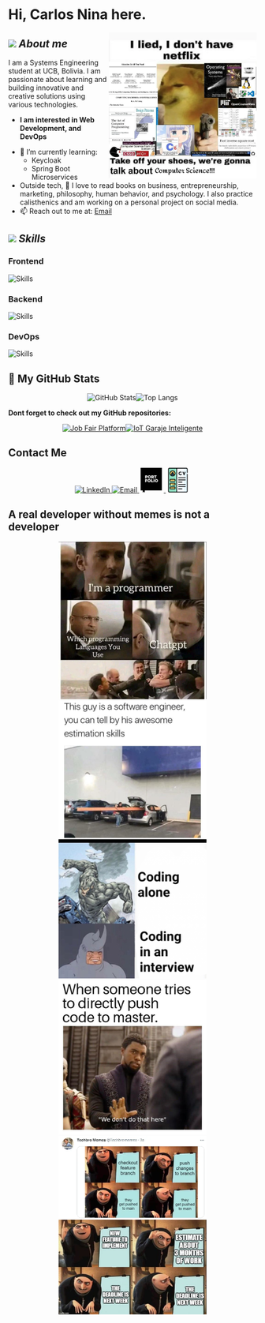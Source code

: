 # Hi, Carlos Nina here.

<img align="right" width=300px alt="Meme" src="netflis.webp" />

## <img src="https://media.giphy.com/media/ObNTw8Uzwy6KQ/giphy.gif" width="30px">&nbsp;**_About me_**

I am a Systems Engineering student at UCB, Bolivia. I am passionate about learning and building innovative and creative solutions using various technologies.

- **I am interested in Web Development, and DevOps**

* 🌱 I’m currently learning:
  - Keycloak
  - Spring Boot Microservices
* Outside tech, 📖 I love to read books on business, entrepreneurship, marketing, philosophy, human behavior, and psychology. I also practice calisthenics and am working on a personal project on social media.
* 📫 Reach out to me at: <a href="mailto:cninareynaga@gmail.com">Email</a>

## <img src="https://media.giphy.com/media/fvT2uzkzsSWmmkvl1F/giphy.gif" width="30px">&nbsp;**_Skills_**

### Frontend

<p>
  <img src="https://skillicons.dev/icons?i=react,nextjs,typescript,tailwind,vue" alt="Skills" />
</p>

### Backend

<p>
  <img src="https://skillicons.dev/icons?i=spring,java,postgresql,mysql,express" alt="Skills" />
</p>

### DevOps

<p>
  <img src="https://skillicons.dev/icons?i=docker,jenkins,vercel,netlify,aws" alt="Skills" />
</p>

## 👀 My GitHub Stats

<div align="center" style="display: flex; flex-direction: row; flex-wrap: wrap; justify-content: center;">
  <img src="https://github-readme-streak-stats.herokuapp.com/?user=CarlosFULLHD&theme=dark" alt="GitHub Stats" />
  <img src="https://github-readme-stats.vercel.app/api/top-langs/?username=CarlosFULLHD&layout=compact&theme=dark" alt="Top Langs" />
</div>

**Dont forget to check out my GitHub repositories:**

<div align="center">
  <p style="display: flex; flex-direction: row; flex-wrap: wrap; justify-content: center;">
    <a href="https://github.com/CarlosFULLHD/JobFairPlatform">
      <img src="https://github-readme-stats.vercel.app/api/pin/?username=CarlosFULLHD&repo=JobFairPlatform&theme=dark" alt="Job Fair Platform" />
    </a>
    <a href="https://github.com/CarlosFULLHD/iot_garaje_inteligente">
      <img src="https://github-readme-stats.vercel.app/api/pin/?username=CarlosFULLHD&repo=iot_garaje_inteligente&theme=dark" alt="IoT Garaje Inteligente" />
    </a>
  </p>
</div>

## Contact Me

<div align="center">
  <a href="https://www.linkedin.com/in/carlos-nina-reynaga-a67732228/" target="_blank">
    <img src="https://skillicons.dev/icons?i=linkedin" alt="LinkedIn" />
  </a>
  <a href="mailto:cninareynaga@gmail.com" target="_blank">
    <img src="https://skillicons.dev/icons?i=gmail" alt="Email" />
  </a>
    <a href="https://carlitosnina.com/" target="_blank">
    <img src="portfolio.png" width="50" alt="Portfolio" />
  </a>
    <a href="linkcv" target="_blank">
    <img src="cv.png" width="50" alt="Email" />
  </a>
</div>

## A real developer without memes is not a developer

<div align="center">
                <img src="capi.webp" alt="Project 1" width="300px" />
                <img src="1.jpg" alt="Project 2" width="300px" />
                <img src="5.png" alt="Project 2" width="300px" />
                <img src="3.jpg" alt="Project 2" width="300px" />
                <img src="4.webp" alt="Project 2" width="300px" />
                <img src="2.jpg" alt="Project 2" width="300px" />
</div>
